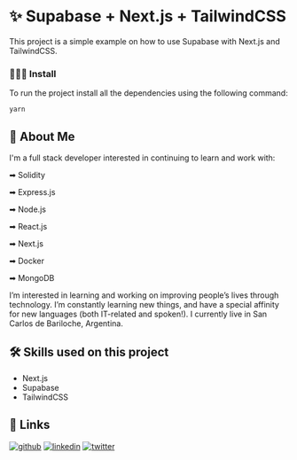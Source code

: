 # ✨ Supabase + Next.js + TailwindCSS

This project is a simple example on how to use Supabase with Next.js and TailwindCSS.


### 👨🏻‍💻 Install
To run the project install all the dependencies using the following command:

`yarn`

## 🚀 About Me
I'm a full stack developer interested in continuing to learn and work with:

➡ Solidity

➡ Express.js

➡ Node.js

➡ React.js

➡ Next.js

➡ Docker

➡ MongoDB

I’m interested in learning and working on improving people’s lives through technology. I’m constantly learning new things, and have a special affinity for new languages (both IT-related and spoken!).
I currently live in San Carlos de Bariloche, Argentina.


## 🛠 Skills used on this project
* Next.js
* Supabase
* TailwindCSS



## 🔗 Links
[![github](https://img.shields.io/badge/github-000?style=for-the-badge&logo=ko-fi&logoColor=white)](https://github.com/MartinIglesias86) 
[![linkedin](https://img.shields.io/badge/linkedin-0A66C2?style=for-the-badge&logo=linkedin&logoColor=white)](https://www.linkedin.com/in/martin-iglesias86)
[![twitter](https://img.shields.io/badge/twitter-1DA1F2?style=for-the-badge&logo=twitter&logoColor=white)](https://twitter.com/Martin_codes86)

